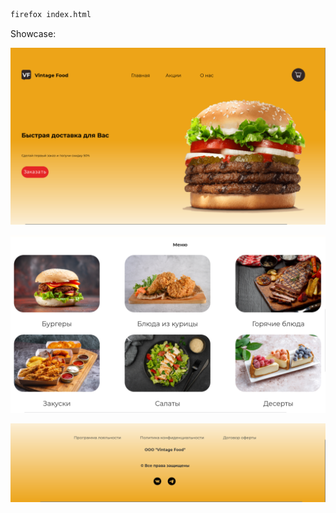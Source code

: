 ```sh
firefox index.html
```

Showcase:

![showcase1](./assets/grimblast-1728112122.png) 

![showcase2](./assets/grimblast-1728112135.png) 

![showcase3](./assets/grimblast-1728112143.png) 
